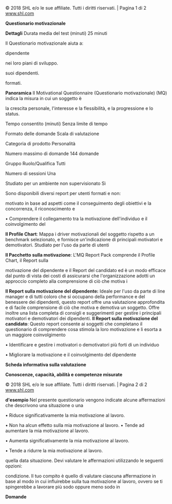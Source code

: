 © 2018 SHL e/o le sue affiliate. Tutti i diritti riservati. | Pagina 1 di 2 www.shl.com

**Questionario motivazionale**

**Dettagli** Durata media del test (minuti) 25 minuti

Il Questionario motivazionale aiuta a:

dipendente

nei loro piani di sviluppo.

suoi dipendenti.

formati.

**Panoramica** Il Motivational Questionnaire (Questionario motivazionale) (MQ) indica la misura in cui un soggetto è

la crescita personale, l'interesse e la flessibilità, e la progressione e lo status.

Tempo consentito (minuti) Senza limite di tempo

Formato delle domande Scala di valutazione

Categoria di prodotto Personalità

Numero massimo di domande 144 domande

Gruppo Ruolo/Qualifica Tutti

Numero di sessioni Una

Studiato per un ambiente non supervisionato Sì

Sono disponibili diversi report per utenti formati e non:

motivato in base ad aspetti come il conseguimento degli obiettivi e la concorrenza, il riconoscimento e

• Comprendere il collegamento tra la motivazione dell'individuo e il coinvolgimento del

**Il Profile Chart**: Mappa i driver motivazionali del soggetto rispetto a un benchmark selezionato, e fornisce un'indicazione di principali motivatori e demotivatori. Studiato per l'uso da parte di utenti

**Il Pacchetto sulla motivazione**: L'MQ Report Pack comprende il Profile Chart, il Report sulla

motivazione del dipendente e il Report del candidato ed è un modo efficace dal punto di vista dei costi di assicurarsi che l'organizzazione adotti un approccio completo alla comprensione di ciò che motiva i

**Il Report sulla motivazione del dipendente:** Ideale per l'uso da parte di line manager e di tutti coloro che si occupano della performance e del benessere dei dipendenti, questo report offre una valutazione approfondita e di facile comprensione di ciò che motiva e demotiva un soggetto. Offre inoltre una lista completa di consigli e suggerimenti per gestire i principali motivatori e demotivatori dei dipendenti. **Il Report sulla motivazione del candidato**: Questo report consente ai soggetti che completano il questionario di comprendere cosa stimola la loro motivazione e li esorta a un maggiore coinvolgimento

• Identificare e gestire i motivatori o demotivatori più forti di un individuo

• Migliorare la motivazione e il coinvolgimento del dipendente

**Scheda informativa sulla valutazione**

**Conoscenze, capacità, abilità e competenze misurate**

© 2018 SHL e/o le sue affiliate. Tutti i diritti riservati. | Pagina 2 di 2 www.shl.com

**d'esempio** Nel presente questionario vengono indicate alcune affermazioni che descrivono una situazione o una

• Riduce significativamente la mia motivazione al lavoro.

• Non ha alcun effetto sulla mia motivazione al lavoro. • Tende ad aumentare la mia motivazione al lavoro.

• Aumenta significativamente la mia motivazione al lavoro.

• Tende a ridurre la mia motivazione al lavoro.

quella data situazione. Devi valutare le affermazioni utilizzando le seguenti opzioni:

condizione. Il tuo compito è quello di valutare ciascuna affermazione in base al modo in cui influirebbe sulla tua motivazione al lavoro, ovvero se ti spingerebbe a lavorare più sodo oppure meno sodo in

**Domande**